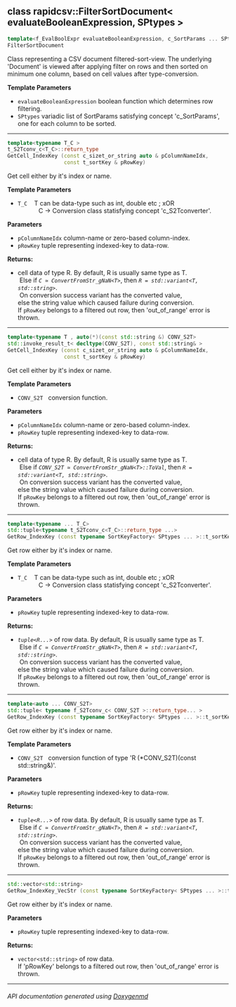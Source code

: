 ## class rapidcsv::FilterSortDocument< evaluateBooleanExpression, SPtypes >

```c++
template<f_EvalBoolExpr evaluateBooleanExpression, c_SortParams ... SPtypes>
FilterSortDocument
```

Class representing a CSV document filtered-sort-view. The underlying 'Document' is viewed after applying filter on rows and then sorted on minimum one column, based on cell values after type-conversion.  

**Template Parameters**
- `evaluateBooleanExpression`  boolean function which determines row filtering.
- `SPtypes`  variadic list of SortParams satisfying concept 'c_SortParams', one for each column to be sorted.
---

```c++
template<typename T_C >
t_S2Tconv_c<T_C>::return_type
GetCell_IndexKey (const c_sizet_or_string auto & pColumnNameIdx,
                  const t_sortKey & pRowKey)
```
Get cell either by it's index or name. 

**Template Parameters**
- `T_C`    T can be data-type such as int, double etc ; xOR <br>
            C -> Conversion class statisfying concept 'c_S2Tconverter'. 

**Parameters**
- `pColumnNameIdx` column-name or zero-based column-index. 
- `pRowKey` tuple representing indexed-key to data-row. 

**Returns:**
- cell data of type R. By default, R is usually same type as T. <br>
 Else if *`C ≃ ConvertFromStr_gNaN<T>`*, then *`R = std::variant<T, std::string>`*. <br>
 On conversion success variant has the converted value, <br>
 else the string value which caused failure during conversion. <br>
 If `pRowKey` belongs to a filtered out row, then 'out_of_range' error is thrown. 

---

```c++
template<typename T , auto(*)(const std::string &) CONV_S2T>
std::invoke_result_t< decltype(CONV_S2T), const std::string& >
GetCell_IndexKey (const c_sizet_or_string auto & pColumnNameIdx,
                  const t_sortKey & pRowKey)
```
Get cell either by it's index or name. 

**Template Parameters**
- `CONV_S2T`   conversion function. 

**Parameters**
- `pColumnNameIdx` column-name or zero-based column-index. 
- `pRowKey` tuple representing indexed-key to data-row. 

**Returns:**
- cell data of type R. By default, R is usually same type as T. <br>
 Else if *`CONV_S2T ≃ ConvertFromStr_gNaN<T>::ToVal`*, then *`R = std::variant<T, std::string>`*. <br>
 On conversion success variant has the converted value, <br>
 else the string value which caused failure during conversion. <br>
 If `pRowKey` belongs to a filtered out row, then 'out_of_range' error is thrown. 

---

```c++
template<typename ... T_C>
std::tuple<typename t_S2Tconv_c<T_C>::return_type ...>
GetRow_IndexKey (const typename SortKeyFactory< SPtypes ... >::t_sortKey & pRowKey)
```
Get row either by it's index or name. 

**Template Parameters**
- `T_C`    T can be data-type such as int, double etc ;   xOR <br>
            C -> Conversion class statisfying concept 'c_S2Tconverter'. 

**Parameters**
- `pRowKey` tuple representing indexed-key to data-row. 

**Returns:**
- *`tuple<R...>`* of row data. By default, R is usually same type as T. <br>
 Else if *`C ≃ ConvertFromStr_gNaN<T>`*, then *`R = std::variant<T, std::string>`*. <br>
 On conversion success variant has the converted value, <br>
 else the string value which caused failure during conversion. <br>
 If `pRowKey` belongs to a filtered out row, then 'out_of_range' error is thrown. 

---

```c++
template<auto ... CONV_S2T>
std::tuple< typename f_S2Tconv_c< CONV_S2T >::return_type... >
GetRow_IndexKey (const typename SortKeyFactory< SPtypes ... >::t_sortKey & pRowKey)
```
Get row either by it's index or name. 

**Template Parameters**
- `CONV_S2T`   conversion function of type 'R (*CONV_S2T)(const std::string&)'. 

**Parameters**
- `pRowKey` tuple representing indexed-key to data-row. 

**Returns:**
- *`tuple<R...>`* of row data. By default, R is usually same type as T. <br>
 Else if *`C ≃ ConvertFromStr_gNaN<T>`*, then *`R = std::variant<T, std::string>`*. <br>
 On conversion success variant has the converted value, <br>
 else the string value which caused failure during conversion. <br>
 If `pRowKey` belongs to a filtered out row, then 'out_of_range' error is thrown. 

---

```c++
std::vector<std::string>
GetRow_IndexKey_VecStr (const typename SortKeyFactory< SPtypes ... >::t_sortKey & pRowKey)
```
Get row either by it's index or name. 

**Parameters**
- `pRowKey` tuple representing indexed-key to data-row. 

**Returns:**
- `vector<std::string>` of row data. <br>
If 'pRowKey' belongs to a filtered out row, then 'out_of_range' error is thrown. 

---

###### API documentation generated using [Doxygenmd](https://github.com/d99kris/doxygenmd)

